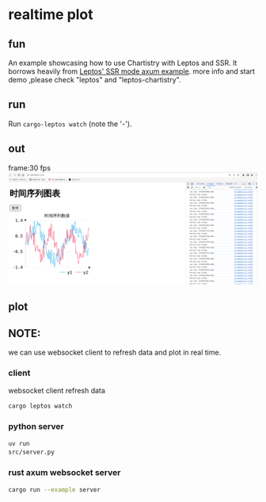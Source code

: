 # realtime plot

## fun
An example showcasing how to use Chartistry with Leptos and SSR. It borrows heavily from [Leptos' SSR mode axum example](https://github.com/leptos-rs/leptos/tree/main/examples/ssr_modes_axum).
more info and start demo ,please check "leptos" and "leptos-chartistry". 
## run
Run `cargo-leptos watch` (note the '-').
## out
frame:30 fps
![alt text](demo.png)

## plot
## NOTE:
we can use websocket client to refresh data and plot in real time.

### client
websocket client  refresh data 
```sh
cargo leptos watch
```
### python server
```sh
uv run 
src/server.py
```
### rust axum websocket server
```sh
cargo run --example server
```



